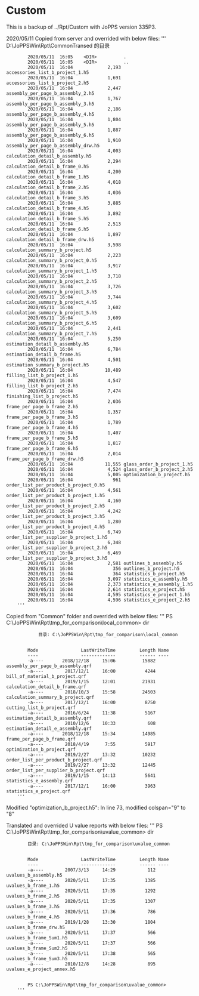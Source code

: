# Custom
This is a backup of ../Rpt/Custom with JoPPS version 335P3.

2020/05/11
Copied from server and overrided with below files:
        '''
            D:\JoPPSWin\Rpt\CommonTransed 的目录

            2020/05/11  16:05    <DIR>          .
            2020/05/11  16:05    <DIR>          ..
            2020/05/11  16:04             2,193 accessories_list_b_project_1.h5
            2020/05/11  16:04             1,691 accessories_list_b_project_2.h5
            2020/05/11  16:04             2,447 assembly_per_page_b_assembly_2.h5
            2020/05/11  16:04             1,767 assembly_per_page_b_assembly_3.h5
            2020/05/11  16:04             2,186 assembly_per_page_b_assembly_4.h5
            2020/05/11  16:04             1,804 assembly_per_page_b_assembly_5.h5
            2020/05/11  16:04             1,887 assembly_per_page_b_assembly_6.h5
            2020/05/11  16:04             1,910 assembly_per_page_b_assembly_drw.h5
            2020/05/11  16:04             4,003 calculation_detail_b_assembly.h5
            2020/05/11  16:04             2,294 calculation_detail_b_frame_0.h5
            2020/05/11  16:04             4,200 calculation_detail_b_frame_1.h5
            2020/05/11  16:04             4,018 calculation_detail_b_frame_2.h5
            2020/05/11  16:04             4,036 calculation_detail_b_frame_3.h5
            2020/05/11  16:04             3,885 calculation_detail_b_frame_4.h5
            2020/05/11  16:04             3,892 calculation_detail_b_frame_5.h5
            2020/05/11  16:04             2,513 calculation_detail_b_frame_6.h5
            2020/05/11  16:04             1,897 calculation_detail_b_frame_drw.h5
            2020/05/11  16:04             3,598 calculation_summary_b_project.h5
            2020/05/11  16:04             2,223 calculation_summary_b_project_0.h5
            2020/05/11  16:04             3,917 calculation_summary_b_project_1.h5
            2020/05/11  16:04             3,718 calculation_summary_b_project_2.h5
            2020/05/11  16:04             3,726 calculation_summary_b_project_3.h5
            2020/05/11  16:04             3,744 calculation_summary_b_project_4.h5
            2020/05/11  16:04             3,602 calculation_summary_b_project_5.h5
            2020/05/11  16:04             3,609 calculation_summary_b_project_6.h5
            2020/05/11  16:04             2,441 calculation_summary_b_project_7.h5
            2020/05/11  16:04             5,250 estimation_detail_b_assembly.h5
            2020/05/11  16:04             6,784 estimation_detail_b_frame.h5
            2020/05/11  16:04             4,501 estimation_summary_b_project.h5
            2020/05/11  16:04            10,489 filling_list_b_project_1.h5
            2020/05/11  16:04             4,547 filling_list_b_project_2.h5
            2020/05/11  16:04             7,474 finishing_list_b_project.h5
            2020/05/11  16:04             2,036 frame_per_page_b_frame_2.h5
            2020/05/11  16:04             1,357 frame_per_page_b_frame_3.h5
            2020/05/11  16:04             1,789 frame_per_page_b_frame_4.h5
            2020/05/11  16:04             1,407 frame_per_page_b_frame_5.h5
            2020/05/11  16:04             1,817 frame_per_page_b_frame_6.h5
            2020/05/11  16:04             2,014 frame_per_page_b_frame_drw.h5
            2020/05/11  16:04            11,555 glass_order_b_project_1.h5
            2020/05/11  16:04             4,524 glass_order_b_project_2.h5
            2020/05/11  16:04             5,005 optimization_b_project.h5
            2020/05/11  16:04               961 order_list_per_product_b_project_0.h5
            2020/05/11  16:04             4,561 order_list_per_product_b_project_1.h5
            2020/05/11  16:04             4,160 order_list_per_product_b_project_2.h5
            2020/05/11  16:04             4,242 order_list_per_product_b_project_3.h5
            2020/05/11  16:04             1,280 order_list_per_product_b_project_4.h5
            2020/05/11  16:04             6,749 order_list_per_supplier_b_project_1.h5
            2020/05/11  16:04             6,348 order_list_per_supplier_b_project_2.h5
            2020/05/11  16:04             6,469 order_list_per_supplier_b_project_3.h5
            2020/05/11  16:04             2,581 outlines_b_assembly.h5
            2020/05/11  16:04               356 outlines_b_project.h5
            2020/05/11  16:04               364 statistics_b_project.h5
            2020/05/11  16:04             3,097 statistics_e_assembly.h5
            2020/05/11  16:04             2,373 statistics_e_assembly_1.h5
            2020/05/11  16:04             2,614 statistics_e_project.h5
            2020/05/11  16:04             4,595 statistics_e_project_1.h5
            2020/05/11  16:04             4,596 statistics_e_project_2.h5
        '''
        
 Copied from "Common" folder and overrided with below files:
        '''
            PS C:\JoPPSWin\Rpt\tmp_for_comparison\local_common> dir


                目录: C:\JoPPSWin\Rpt\tmp_for_comparison\local_common


            Mode                LastWriteTime         Length Name
            ----                -------------         ------ ----
            -a----       2018/12/18     15:06          15882 assembly_per_page_b_assembly.qrf
            -a----        2017/12/1     16:00           4244 bill_of_material_b_project.qrf
            -a----        2019/1/15     12:01          21931 calculation_detail_b_frame.qrf
            -a----        2018/10/3     15:58          24503 calculation_summary_b_project.qrf
            -a----        2017/12/1     16:00           8750 cutting_list_b_project.qrf
            -a----        2016/6/24     11:38           5167 estimation_detail_b_assembly.qrf
            -a----        2010/12/6     10:33            608 estimation_detail_e_assembly.qrf
            -a----       2018/12/18     15:34          14985 frame_per_page_b_frame.qrf
            -a----        2018/4/19      7:55           5917 optimization_b_project.qrf
            -a----        2019/2/27     13:32          10232 order_list_per_product_b_project.qrf
            -a----        2019/2/27     13:32          12445 order_list_per_supplier_b_project.qrf
            -a----        2019/1/15     14:13           5641 statistics_e_assembly.qrf
            -a----        2017/12/1     16:00           3963 statistics_e_project.qrf
        '''

Modified "optimization_b_project.h5":
        In line 73, modified colspan="9" to "8"

Translated and overrided U value reports with below files:
        '''
            PS C:\JoPPSWin\Rpt\tmp_for_comparison\uvalue_common> dir


            目录: C:\JoPPSWin\Rpt\tmp_for_comparison\uvalue_common


            Mode                LastWriteTime         Length Name
            ----                -------------         ------ ----
            -a----        2007/3/13     14:29            112 uvalues_b_assembly.h5
            -a----        2020/5/11     17:35           1385 uvalues_b_frame_1.h5
            -a----        2020/5/11     17:35           1292 uvalues_b_frame_2.h5
            -a----        2020/5/11     17:35           1307 uvalues_b_frame_3.h5
            -a----        2020/5/11     17:36            786 uvalues_b_frame_4.h5
            -a----        2019/1/28     13:30           1804 uvalues_b_frame_drw.h5
            -a----        2020/5/11     17:37            566 uvalues_b_frame_Sum1.h5
            -a----        2020/5/11     17:37            566 uvalues_b_frame_Sum2.h5
            -a----        2020/5/11     17:38            565 uvalues_b_frame_Sum3.h5
            -a----        2010/12/8     14:28            895 uvalues_e_project_annex.h5


            PS C:\JoPPSWin\Rpt\tmp_for_comparison\uvalue_common>
        '''


